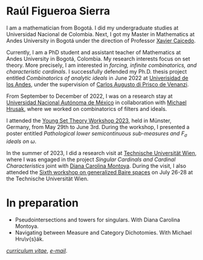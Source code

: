 # Raúl Figueroa Sierra

I am a mathematician from Bogotá. I did my undergraduate studies at Universidad Nacional de Colombia. Next, I got my Master in Mathematics at Andes University in Bogotá under the direction of Professor [Xavier Caicedo](https://repositorio.uniandes.edu.co/handle/1992/44244). 

Currently, I am a PhD student and assistant teacher of Mathematics at Andes University in Bogotá, Colombia. My research interests focus on set theory. More precisely, I am interested in _forcing, infinite combinatorics, and characteristic cardinals_.  I successfully defended my Ph.D. thesis project entitled _Combinatorics of analytic ideals_ in June 2022 at [Univerisidad de los Andes](https://uniandes.edu.co), under the supervision of [Carlos Augusto di Prisco de Venanzi](https://math.uniandes.edu.co/app/cv/site/institucional.php?Uid=ca.di&Cat=Planta&PW=). 

From September to December of 2022, I was on a research stay at [Universidad Nacional Autónoma de México](https://www.unam.mx/) in collaboration with [Michael Hrusak](https://www.matmor.unam.mx/~michael/), where we worked on combinatorics of filters and ideals.

I attended the [Young Set Theory Workshop 2023](https://www.uni-muenster.de/MathematicsMuenster/events/2023/young_set_theory.shtml), held in Münster, Germany, from May 29th to June 3rd. During the workshop, I presented a poster entitled *Pathological lower semicontinuous sub-measures and* $F_\sigma$ *ideals on* $\omega$.

In the summer of 2023, I did a research visit at [Technische Universität Wien](https://www.tuwien.at/), where I was engaged in the project *Singular Cardinals and Cardinal Characteristics* joint with [Diana Carolina Montoya](https://dcmontoya.github.io/). During the visit, I also attended the [Sixth workshop on generalized Baire spaces](https://sites.google.com/view/gbs23/startseite) on July 26-28 at the Technische Universität Wien.

# In preparation

- Pseudointersections and towers for singulars. With Diana Carolina Montoya.
- Navigating between Measure and Category Dichotomies. With Michael Hru\v{s}ák.

[*curriculum vitae*](/docs/CV-RaulFigueroa.pdf), [*e-mail*](mailto:r.figueroa@uniandes.edu.co).




